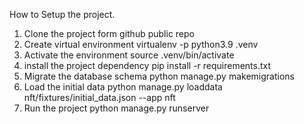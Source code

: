 How to Setup the project.
1. Clone the project form github
    public repo
2. Create virtual environment
    virtualenv -p python3.9 .venv
3. Activate the environment
    source .venv/bin/activate
4. install the project dependency
    pip install -r requirements.txt
5. Migrate the database schema
    python manage.py makemigrations
6. Load the initial data
    python manage.py loaddata nft/fixtures/initial_data.json  --app nft
7. Run the project
    python manage.py runserver



